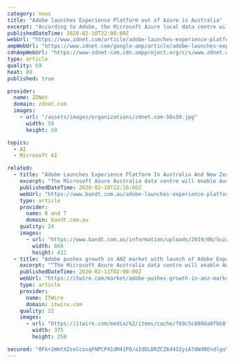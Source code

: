 ```yaml
---
category: news
title: "Adobe launches Experience Platform out of Azure in Australia"
excerpt: "According to Adobe, the Microsoft Azure local data centre will enable Australia and New Zealand businesses to ... See also: Adobe's Experience Cloud now incorporates AI and machine learning (TechRepublic) Adobe has touted the new data centre as \"simplifying data governance\", by not only bringing data together from siloed applications ..."
publishedDateTime: 2020-02-10T22:00:00Z
webUrl: "https://www.zdnet.com/article/adobe-launches-experience-platform-out-of-azure-in-australia/"
ampWebUrl: "https://www.zdnet.com/google-amp/article/adobe-launches-experience-platform-out-of-azure-in-australia/"
cdnAmpWebUrl: "https://www-zdnet-com.cdn.ampproject.org/c/s/www.zdnet.com/google-amp/article/adobe-launches-experience-platform-out-of-azure-in-australia/"
type: article
quality: 69
heat: 89
published: true

provider:
  name: ZDNet
  domain: zdnet.com
  images:
    - url: "/assets/images/organizations/zdnet.com-50x50.jpg"
      width: 50
      height: 50

topics:
  - AI
  - Microsoft AI

related:
  - title: "Adobe Launches Experience Platform In Australia And New Zealand"
    excerpt: "The Microsoft Azure Australia data centre will enable Australia and New Zealand businesses to ... journey,” said Adobe Experience Platform product marketing group manager Ronell Hugh. “Leveraging Adobe Sensei AI and machine learning, brands can apply a layer of intelligence to connect data and content to ensure the delivery of the right ..."
    publishedDateTime: 2020-02-10T22:10:00Z
    webUrl: "https://www.bandt.com.au/adobe-launches-experience-platform-in-australia-and-new-zealand/"
    type: article
    provider:
      name: B and T
      domain: bandt.com.au
    quality: 24
    images:
      - url: "https://www.bandt.com.au/information/uploads/2019/06/Suzanne-Steel.png"
        width: 668
        height: 411
  - title: "Adobe pushes growth in ANZ market with launch of Adobe Experience Platform"
    excerpt: "“The Microsoft Azure Australia data centre will enable Australia and New Zealand businesses to ... Do you want to leverage data governance as an enabler?Are you working at driving AI/ML implementation? Want to stay abreast of data privacy and AI ethics requirements? Are you working hard to push predictive analytics to the limits?"
    publishedDateTime: 2020-02-11T02:00:00Z
    webUrl: "https://itwire.com/market/adobe-pushes-growth-in-anz-market-with-launch-of-adobe-experience-platform.html"
    type: article
    provider:
      name: ITWire
      domain: itwire.com
    quality: 22
    images:
      - url: "https://itwire.com/media/k2/items/cache/f69c5c880da8fbb8f84423360c84bb23_M.jpg"
        width: 375
        height: 250

secured: "0Fk+2WmtXZsvCcosqFNPCP41dM41P8/aIdDLDRZCZ6d432yiA7dWd0EndlguYiJpgaI1HOFXcZGlbA7MC9/Nl+e82xkpOgP7TelzIP1cBkRn/r+4fzmK3FM/vQ0UZe29zX0pyMaBKjgiQfeSzw0hLxevmas+BFNZQwZF0CwUJZwhlq0/vKuHfmRCw7ut316JuxXeLOVohAdHxl4ZAmDKZImwY6mcyzQBw9wWeRjrrrxdTodLiL7uvLwMrFanYmO7ioJeGjVfsIJn3DLr1jAIHQglLUN7TEFdncBLWUpS7bt3xhj+MFhQJ629wCBnrVNaocvjK8M6xrkthHz4cnfbpJxRYF7wA62+LJBaor6mqdmnlFew/TNyF/+/r9XYwy4218tDEK/vbGUL1RsNIiOB6wwAUkVK6jTocePmO5YSZdf5Ybq+mhNzC0UmKleF756RS7ZfO7Rr1YHhQso7wqFOAs7ZKlbcGysAuzN9mhsKNVE=;YbEAKf/X6K7o2KPZzM3+9w=="
---
```


